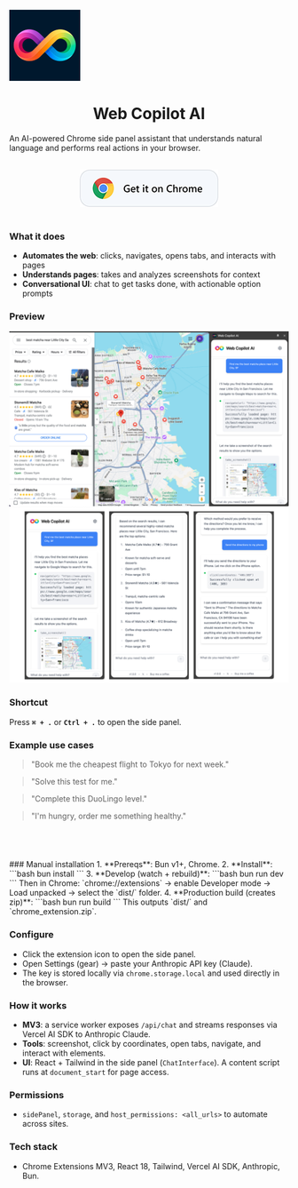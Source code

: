 ![Web Copilot AI Icon](src/icons/icon128.png)

<div align="center">

<h1>Web Copilot AI</h1>

</div>

An AI-powered Chrome side panel assistant that understands natural language and performs real actions in your browser.

<br>
<div align="center">
  <a href="https://chromewebstore.google.com/detail/web-copilot-ai/moimddgmepjjlbchcbpcinlpljnnennp">
    <img src="design/get_it_on_chrome.png" alt="Available in the Chrome Web Store">
  </a>
</div>
<br>

### What it does
- **Automates the web**: clicks, navigates, opens tabs, and interacts with pages
- **Understands pages**: takes and analyzes screenshots for context
- **Conversational UI**: chat to get tasks done, with actionable option prompts


### Preview
![Promo 1](design/chrome_web_store_promo_1_1280x800.png)
![Promo 2](design/chrome_web_store_promo_2_1280x800.png)

### Shortcut
Press **`⌘ + .`** or **`Ctrl + .`** to open the side panel.

### Example use cases
> "Book me the cheapest flight to Tokyo for next week."

> "Solve this test for me."

> "Complete this DuoLingo level."

> "I'm hungry, order me something healthy."

<br>
<h1></h1>
### Manual installation
1. **Prereqs**: Bun v1+, Chrome.
2. **Install**:
```bash
bun install
```
3. **Develop (watch + rebuild)**:
```bash
bun run dev
```
Then in Chrome: `chrome://extensions` → enable Developer mode → Load unpacked → select the `dist/` folder.
4. **Production build (creates zip)**:
```bash
bun run build
```
This outputs `dist/` and `chrome_extension.zip`.

### Configure
- Click the extension icon to open the side panel.
- Open Settings (gear) → paste your Anthropic API key (Claude).
- The key is stored locally via `chrome.storage.local` and used directly in the browser.

### How it works
- **MV3**: a service worker exposes `/api/chat` and streams responses via Vercel AI SDK to Anthropic Claude.
- **Tools**: screenshot, click by coordinates, open tabs, navigate, and interact with elements.
- **UI**: React + Tailwind in the side panel (`ChatInterface`). A content script runs at `document_start` for page access.


### Permissions
- `sidePanel`, `storage`, and `host_permissions: <all_urls>` to automate across sites.

### Tech stack
- Chrome Extensions MV3, React 18, Tailwind, Vercel AI SDK, Anthropic, Bun.

